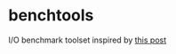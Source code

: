 benchtools
==========

I/O benchmark toolset inspired by [this post](https://www.binarylane.com.au/support/articles/1000055889-how-to-benchmark-disk-i-o)

